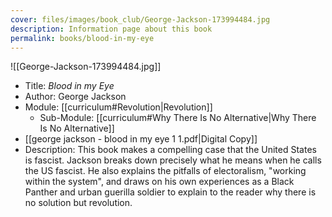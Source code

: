 ```yaml
---
cover: files/images/book_club/George-Jackson-173994484.jpg
description: Information page about this book
permalink: books/blood-in-my-eye
---
```

![[George-Jackson-173994484.jpg]]

- Title: *Blood in my Eye*
- Author: George Jackson
- Module: [[curriculum#Revolution|Revolution]]
	- Sub-Module: [[curriculum#Why There Is No Alternative|Why There Is No Alternative]]
- [[george jackson - blood in my eye 1 1.pdf|Digital Copy]]
- Description: This book makes a compelling case that the United States is fascist. Jackson breaks down precisely what he means when he calls the US fascist. He also explains the pitfalls of electoralism, "working within the system", and draws on his own experiences as a Black Panther and urban guerilla soldier to explain to the reader why there is no solution but revolution.